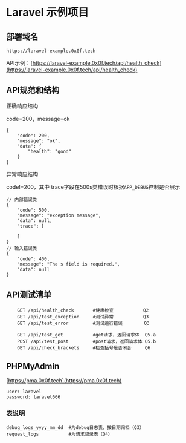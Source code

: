 # Laravel 示例项目

## 部署域名

    https://laravel-example.0x0f.tech

API示例：[https://laravel-example.0x0f.tech/api/health_check](https://laravel-example.0x0f.tech/api/health_check)

## API规范和结构

正确响应结构

code=200，message=ok

    {
        "code": 200,
        "message": "ok",
        "data": {
            "health": "good"
        }
    }

异常响应结构

code!=200，其中 trace字段在500s类错误时根据`APP_DEBUG`控制是否展示

    // 内部错误类
    {
        "code": 500,
        "message": "exception message",
        "data": null,
        "trace": [
            
        ]
    }
    // 输入错误类
    {
        "code": 400,
        "message": "The s field is required.",
        "data": null
    }
## API测试清单

```
    GET /api/health_check       #健康检查           Q2
    GET /api/test_exception     #测试异常           Q3
    GET /api/test_error         #测试运行错误        Q3

    GET /api/test_get           #get请求，返回请求体  Q5.a
    POST /api/test_post         #post请求，返回请求体 Q5.b
    GET /api/check_brackets     #检查括号是否闭合     Q6
```

## PHPMyAdmin

[https://pma.0x0f.tech](https://pma.0x0f.tech)

    user: laravel
    password: laravel666

### 表说明

    debug_logs_yyyy_mm_dd  #为debug日志表，按日期归档（Q3）
    request_logs           #为请求记录表（Q4）

